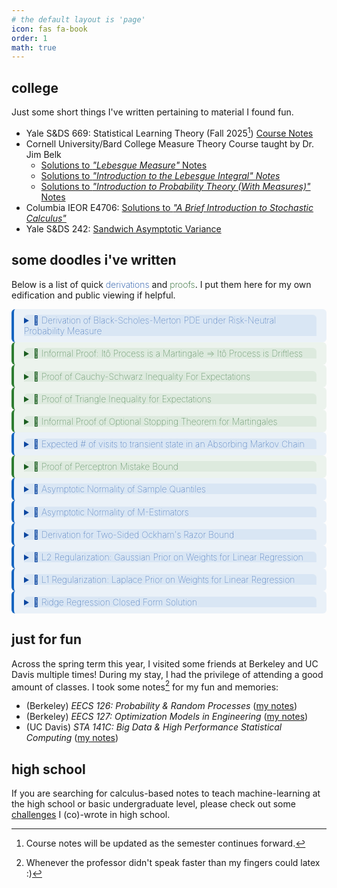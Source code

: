 ```yaml
---
# the default layout is 'page'
icon: fas fa-book
order: 1
math: true 
---
```


<style>
/* Scoped styling for derivations (blue) and proofs (green) */
.details-block { padding: 0.6rem 1rem; border-radius: 6px; }
.details-block > summary { font-weight: 100;  cursor: pointer; }
.details-block.derivation { border-left: 4px solid #1565c0; background-color: rgba(21, 101, 192, 0.08); }
.details-block.proof { border-left: 4px solid #2e7d32; background-color: rgba(46, 125, 50, 0.08); }

/* Ensure summary header uses the same background and border for visual match, without changing default padding */
.details-block.derivation > summary {
  background-color: rgba(21, 101, 192, 0.08);
  /* border-left: 4px solid #1565c0; */
  border-top-left-radius: 6px;
  border-top-right-radius: 6px;
  color: #0d47a1;
}
.details-block.proof > summary {
  background-color: rgba(46, 125, 50, 0.08);
  /* border-left: 4px solid #2e7d32; */
  border-top-left-radius: 6px;
  border-top-right-radius: 6px;
  color: #1b5e20;
}

/* Derivation boxes – closed = book, open = book-open */
.details-block.derivation > summary::before        { content: '\f02d'; } /* fa-book  */
.details-block.derivation[open] > summary::before  { content: '\f518'; } /* fa-book-open */
.details-block.derivation > summary::before        { color: #0d47a1; }   /* blue */

/* Proof boxes – closed = book, open = book-open */
.details-block.proof > summary::before        { content: '\f02d'; }
.details-block.proof[open] > summary::before  { content: '\f518'; }
.details-block.proof > summary::before        { color: #1b5e20; }   /* green */

/* Make icons/media in the summary inherit theme color */
.details-block.derivation > summary i,
.details-block.derivation > summary svg,
.details-block.derivation > summary svg path { color: #0d47a1; fill: #0d47a1; }
.details-block.proof > summary i,
.details-block.proof > summary svg,
.details-block.proof > summary svg path { color: #1b5e20; fill: #1b5e20; }

/* Remove default marker so the colored header looks clean */
.details-block > summary::-webkit-details-marker { display: none; }

.details-block.derivation > summary::after,
.details-block.derivation[open] > summary::after {
  color: #0d47a1;        /* same blue you use for the left icon/text */
}

/* Proof (green) */
.details-block.proof > summary::after,
.details-block.proof[open] > summary::after {
  color: #1b5e20;        /* same green accent */
}

</style>

## college

Just some short things I've written pertaining to material I found fun.

- Yale S&DS 669: Statistical Learning Theory (Fall 2025[^wip]) [Course Notes](/notes/s&ds-669/course_notes.pdf)
- Cornell University/Bard College Measure Theory Course taught by Dr. Jim Belk
  - [Solutions to *"Lebesgue Measure"* Notes](/notes/measuretheory/Sols_LebesgueMeasure.pdf)
  - [Solutions to *"Introduction to the Lebesgue Integral" Notes*](/notes/measuretheory/Sols_IntroductionLebesgueIntegral.pdf)
  - [Solutions to *"Introduction to Probability Theory (With Measures)"* Notes](/notes/measuretheory/Sols_Probability.pdf)
- Columbia IEOR E4706: [Solutions to *"A Brief Introduction to Stochastic Calculus"*](/notes/FoundationsFE/Sols_IntroStochCalc.pdf)
- Yale S&DS 242: [Sandwich Asymptotic Variance](/notes/s&ds-242/Sandwich_Variance.pdf)

[^wip]: Course notes will be updated as the semester continues forward.

## some doodles i've written

Below is a list of quick <span style="font-weight: 200; color: #0d47a1"> derivations </span> and <span style="font-weight: 200; color: #1b5e20"> proofs</span>. I put them here for my own edification and public viewing if helpful.

<details class="details-block derivation" markdown="1">

<summary> Derivation of Black-Scholes-Merton PDE under Risk-Neutral Probability Measure </summary>

*This Black-Scholes-Merton derivation is not the standard delta-hedging derivation. It is outlined [here](https://en.wikipedia.org/wiki/Black–Scholes_equation#Alternative_derivation) on the Wikipedia page for the Black-Scholes-Merton equation.* 

We first assume a risk-free interest rate of $$r$$ (i.e. it is guaranteed that $$\$x$$ today can be lent to receive $$\$ e^{r\tau}x$$ in $$\tau$$ days). Now suppose we have a stock $$S_t$$ along with its derivative $$V = V(S_t, t)$$. From the risk-neutral measure, we get (1) the SDE $$dS_t = r S_t dt + \sigma S_t dW_t$$ and (2) that the process $$U_t := f(S_t, t) := e^{-rt}V(S_t, t)$$ is a martingale. Applying Itô's Lemma, we get an understanding of $$dU_t$$: 

$$
dU_t = (\frac{\partial f}{\partial t} + rS_t\frac{\partial f}{\partial S_t} +\frac{\sigma^2 S_t^2}{2} \frac{\partial^2 f}{\partial S_t^2} ) dt + \sigma S_t \frac{\partial f}{\partial S_t} dW_t
$$

Note that because $$U_t$$ is a martingale under risk-neutral probability measure $$\implies U_t$$ has no drift (see informal proof below). We give all relevant partials in the drift term below: 

$$
\frac{\partial f}{\partial t} = e^{-rt}[\frac{\partial V}{\partial t}-rV(S_t, t)], \quad \frac{\partial f}{\partial S_t} = e^{-rt} \frac{\partial V}{\partial S_t}, \quad \frac{\partial^2 f}{\partial S_t^2} = e^{-rt} \frac{\partial^2 V}{\partial S_t^2}
$$

and so plugging them into the drift term and solving for zero we arrive with: 

$$
e^{-rt}[\frac{\partial V}{\partial t}-rV(S_t, t)] + rS_t e^{-rt} \frac{\partial V}{\partial S_t} + \frac{\sigma^2 S_t^2}{2}  e^{-rt} \frac{\partial^2 V}{\partial S_t^2} = 0
$$

Or after some simplification: 

$$
\boxed{\frac{\partial V}{\partial t} + rS_t \frac{\partial V}{\partial S_t} + \frac{\sigma^2 S_t^2}{2}  \cdot  \frac{\partial^2 V}{\partial S_t^2} = rV}
$$

which is the Black-Scholes-Merton PDE.

</details>

<details class="details-block proof" markdown="1">

<summary> Informal Proof: Itô Process is a Martingale ⇒ Itô Process is Driftless </summary>

Let us define our Itô process $$\{X_t\}_{t \geq 0}$$ with the standard SDE: 

$$
dX_t = a(t, X_t)dt + b(t, X_t)dW_t \iff X_t - X_k = \int_{k}^{t} a(X_s, s) \ ds + \int_{k}^{t} b(X_s, s)dW_s 
$$

where $$a(t, X_t)$$ and $$b(t, X_t)$$ are the drift and diffusion terms, and $$W_t$$ is a standard Brownian motion process. Fix $$t, s \geq 0$$. Because we are given $$X_t$$ is a martingale, we have that $$\mathbb{E}[X_{t + s} \mid \mathcal{F}_t] = X_t$$ or: 

$$
0 = \mathbb{E}[X_{t + s} - X_t \mid \mathcal{F}_t] = \mathbb{E}[\int_{t}^{t + s} a(X_s, s) \ ds \mid \mathcal{F}_t] + \mathbb{E}[\int_{t}^{t + s} b(X_s, s) dW_s \mid \mathcal{F}_t]
$$

Showing that $$\mathbb{E}[\int_{t}^{t + s} b(X_s, s) dW_s \mid \mathcal{F}_t] = 0$$ is a standard calculation of evaluating a stochastic integral as a limit of stochastic integrals of elementary processes, which are converging to $$b(X_s, s)$$. See [Example 2](https://www.columbia.edu/~mh2078/FoundationsFE/IntroStochCalc.pdf) on how this works. Furthermore, this result is unsurprising as $$\mathbb{E}[\Delta W] = 0$$ and $$\Delta W$$ is independent of $$b(X_s, s)$$ during this same time period.

So we have that $$0 = \mathbb{E}[\int_{t}^{t + s} a(X_s, s) ds \mid \mathcal{F}_t]$$. Brushing aside some technicalities, this also gives us $$0 = \int_{t}^{t + s} \mathbb{E}[a(X_s, s) \mid \mathcal{F}_t] \ ds$$. From here, we can cleverly use the first Fundamental Theorem of Calculus to get rid of the expectation: 

$$
\underset{s \to 0}{\lim} \frac{1}{s} \int_{t}^{t + s} \mathbb{E}[a(X_s, s) \ ds \mid \mathcal{F}_t] = \mathbb{E}[a(X_t, t) \mid \mathcal{F}_t] \ ds = a(X_t, t)
$$

But as we know $$\int_{t}^{t + s} \mathbb{E}[a(X_s, s) \mid \mathcal{F}_t] ds = 0$$ and so the above limit is equal to 0 $$\implies a(X_t, t) = 0$$. Furthermore $$t$$ was arbitrary and so $$\forall t, a(X_t, t) = 0 \implies X_t$$ is driftless.

Note that proving the opposite direction is simpler, at least intuitively: 

$$\mathbb{E}[X_{t + s} \mid \mathcal{F}_t] = \mathbb{E}[X_t + \int_{t}^{t + s} a(X_s, s) ds + \int_{t}^{t + s} b(X_s, s) dW_s \mid \mathcal{F}_t] = X_t + \mathbb{E}[\int_{t}^{t + s} b(X_s, s) dW_s \mid \mathcal{F}_t]= X_t$$ 

</details>

<details class="details-block proof" markdown="1">

<summary> Proof of Cauchy-Schwarz Inequality For Expectations </summary>


*Note that we alternatively could prove this inequality by showing that the $$\langle X, Y \rangle = \mathbb{E}[XY]$$ is an inner product space and then cite the C-S inequality.* 

Suppose we have random variables $$X$$ and $$Y$$ where $$\mathbb{E}[X^2]$$ and $$\mathbb{E}[Y^2]$$ are finite. Pick any $$t \in \mathbb{R}$$. It is obvious that $$\mathbb{E}[(tX + Y)^2] \geq 0$$ and so we have: 

$$
\mathbb{E}[(tX + Y)^2] = \mathbb{E}[X^2]t^2 + 2\mathbb{E}[XY]t + \mathbb{E}[Y^2] \geq 0 
$$

which is a quadratic in $$t$$. Note that because we are sure for any $$t \in \mathbb{R}, \mathbb{E}[(tX + Y)^2] \geq 0 \implies $$ the discriminant (i.e. $$b^2 - 4ac$$) of the above quadratic is $$\leq 0$$. Using this condition for our quadratic above we have:  

$$
4\mathbb{E}[XY]^2 - 4\mathbb{E}[X^2]\mathbb{E}[Y^2] \leq 0 \implies \boxed{\mathbb{E}[XY]^2 \leq \mathbb{E}[X^2]\mathbb{E}[Y^2]}
$$


</details>

<details class="details-block proof" markdown="1">

<summary> Proof of Triangle Inequality for Expectations </summary>

Suppose we have real-valued random variables $$X$$ and $$Y$$ where $$\mathbb{E}[X]$$ and $$\mathbb{E}[Y]$$ are finite (i.e. $$X$$ and $$Y$$ are integrable). Then for any values our r.v.s $$X$$ and $$Y$$ can take on we have $$\vert X + Y \vert \leq \vert X \vert + \vert Y \vert \implies \mathbb{E}[\vert X + Y \vert] \leq \mathbb{E}[\vert X \vert + \vert Y \vert ] = \mathbb{E}[\vert X \vert] + \mathbb{E}[\vert Y \vert]$$. 

This is not a terribly interesting inequality, so we'll derive another expectation inequality relating differences. First note that for any r.v. $$W$$ we have $$\vert \mathbb{E}[W] \vert \leq \mathbb{E}[\vert W \vert]$$ as: 

$$
\vert \mathbb{E}[W] \vert = \vert \int_{-\infty}^{\infty} w f_{W}(w) dw \vert \leq \int_{-\infty}^{\infty} \vert w \vert f_{W}(w) dw = \mathbb{E}[\vert W \vert]
$$

An alternative explanation is that this is an example of Jensen's inequality as the absolute value function is convex. Now defining r.v. $$W = X - Y$$, we have: 

$$ 
\vert \mathbb{E}[X] - \mathbb{E}[Y] \vert = \vert \mathbb{E}[W] \vert \leq \mathbb{E}[\vert W \vert] = \mathbb{E}[\vert X - Y \vert]
$$

or $$\vert \mathbb{E}[X] - \mathbb{E}[Y] \vert \leq \mathbb{E}[\vert X - Y \vert]$$. 

I found this particularly useful when trying to understand convergence in expectation (e.x. [this limit on page 6](https://math.mit.edu/~sheffield/2019600/martingalenotes.pdf)).

</details>

<details class="details-block proof" markdown="1">

<summary> Informal Proof of Optional Stopping Theorem for Martingales </summary>

*I apologize in advance for any minor technicalities that might occur in informally proving this important theorem with minimal-to-no measure theory.* We first present this theorem, known as Optional Stopping Theorem (OST) or alternatively Doob's Optional Sampling theorem. 

<blockquote class="prompt-info" markdown="1">
##### Optional Stopping Theorem

Suppose we have a discrete-time martingale $$M = (X_n)_{n \geq 0}$$ where $$\mathbb{E}[\vert X_n \vert] < \infty$$ and $$\mathbb{E}[X_{n + 1} \mid X_n, \dots, X_0] = X_n$$. Furthermore, suppose we have a "bounded" stopping time $$T \in \mathbb{Z}$$ (i.e. $$\exists \ N \in \mathbb{Z}$$ s.t. $$N \geq T$$ [almost surely](https://en.wikipedia.org/wiki/Almost_surely)). Then, martingale $$M$$ *stopped* at $$T$$ is a martingale and we have: 

$$\mathbb{E}[X_T] = \mathbb{E}[X_0]$$

Note that this above property is non-trivial as $$T$$ is a random variable dependent on the observed values $$X_{0}, \dots, X_T$$.

</blockquote>

We first define the stopped process. Defining $$T \wedge n = \text{min}(\{T, n\})$$, we can define the stopped process of our martingale $$(X_n)_{n \geq 0}$$ as $$Y_n = X_{T \wedge n}$$. Note that because $$N < \infty$$ and $$\vert Y_n \vert \leq \underset{0 \leq k \leq N}{\max} \vert X_k \vert \implies $$ we can be very certain $$Y_n$$ is finite. With these definitions out of the way, we'll first prove that $$(Y_n)_{n \geq 0}$$ is a martingale (w.r.t observed events $$\{X_n, \dots, X_0\} \supseteq \{Y_n, \dots, Y_0\}$$ ) or equivalently that:  

$$
\mathbb{E}[Y_{n + 1} \mid X_n, \dots, X_0] = Y_n
$$

First note that $$\mathbb{E}[Y_{n + 1} \mid X_n, \dots, X_0] = \mathbb{E}[X_{T \wedge (n + 1)} \mid X_n, \dots, X_0]$$. Note that we can break $$\mathbb{E}[X_{T \wedge (n + 1)} \mid X_n, \dots, X_0]$$ into two different cases: 

**(1) Case One.** If $$T \leq n$$.

In this case, first note that $$T \leq n \implies T < n + 1 \implies T \wedge (n + 1) = T$$ and so: 

$$
\mathbb{E}[X_{T \wedge (n + 1)} \mid X_n, \dots, X_0] = \mathbb{E}[X_{T} \mid X_n, \dots, X_0]
$$

Furthermore, $$T \leq n \implies X_{T} \in \{X_N, \dots, X_0\}$$ and so $$\mathbb{E}[X_{T} \mid X_n, \dots, X_0] = X_T$$ (for the same reason $$\mathbb{E}[X_2 \mid X_3, \dots, X_0] = X_2$$. The value is already observed.) 

**(2) Case Two.** If $$T > n$$. 

In this case, $$T \geq n + 1 \implies T \wedge (n + 1) = n+ 1$$ and so: 

$$
\mathbb{E}[X_{T \wedge (n + 1)} \mid X_n, \dots, X_0] = \mathbb{E}[X_{n + 1} \mid X_n, \dots, X_0] = X_n
$$

Putting these two cases together, we have that: 

$$
\mathbb{E}[Y_{n + 1} \mid X_n, \dots, X_0] = \mathbb{E}[X_{T \wedge (n + 1)} \mid X_n, \dots, X_0] = X_T\mathbf{1}\{T \leq n\} + X_n\mathbf{1}\{T > n\} = X_{T \wedge n} = Y_n
$$

which concludes that $$(Y_n)_{n \geq 0}$$ is a martingale. A natural implication of this is that $$\forall \ n, \mathbb{E}[Y_n] = \mathbb{E}[Y_0] = \mathbb{E}[X_0]$$. But then $$\forall \ n \geq N \geq T, \mathbb{E}[X_T] = \mathbb{E}[Y_n] = \mathbb{E}[X_0] \implies \mathbb{E}[X_T] = \mathbb{E}[X_0]$$. 

This last property has some actually neat implications. Namely, stopping at a good time (i.e. $$T$$) does not change the expected outcome from when you first started. For example, if you're doing a symmetric random walk with $$\$1$$ in both directions, your expected outcome when stopping after hitting $$\$5$$ is still the same as when you started -- zero dollars. More profoundly, timing the martingale often has no (expected) benefit.

</details>

<details class="details-block derivation" markdown="1">

<summary> Expected # of visits to transient state in an Absorbing Markov Chain </summary>

Suppose we have an absorbing Markov Chain with $$t$$ transient states and $$r$$ absorbing states. Then we can order its states so its transition matrix $$P$$ can be given as a block matrix: 

$$
P = \begin{bmatrix} Q & R \\ \mathbf{0} & I_r \end{bmatrix}
$$

Note that we can call $$Q$$ the *transient-transient* matrix as it gives the probability of going from one transient state to another. We'll use $$Q$$ to understand the number of visits to a given transient state. Let's first define the problem a bit more clearly: given absorbing Markov Chain $$M = \{X_n\}_{n \geq 0}$$ with initial transient state $$X_0 = i$$, we are interested in the expectation of the number of visits $$V_{ij} = \sum_{k = 0}^{\infty} \mathbf{1}\{X_n = j\}$$ to transient state $$j$$. We now take the expectation of $$V_{ij}$$ under the assumption that $$X_0 = i$$ (denoted by $$\mathbb{E}_i$$): 

$$
\mathbb{E}_i[V_{ij}] = \sum_{k = 0}^{\infty} \mathbb{E}_i[\mathbf{1}\{X_k = j\}] = \sum_{k = 0}^{\infty} \mathbb{P}_i[X_k = j]
$$

*A few technicalities: Moving $$\mathbb{E}_i[\cdot]$$ into the infinite summation is allowed because $$V_{ij} \geq 0$$ (i.e. [Tonelli's theorem, way above my paygrade](https://faculty.fiu.edu/~meziani/Lecture18.pdf)). Furthermore, $$M$$ is absorbing $$\implies V_{ij} < \infty \implies \mathbb{E}_i[V_{ij}] < \infty$$.* 

The $$\mathbb{P}_i[X_k = j]$$ quantity is essentially the probability that $$\mathbb{P}[X_k = j \mid X_0 = i]$$. Through a simple matrix multiplication argument it should be clear that $$(Q^k)_{ij} = \mathbb{P}[X_k = j \mid X_0 = i] \implies$$ the expected number of visits to transient state $$j$$ starting from transient state $$i$$ is given by $$\mathbb{E}_i[V_{ij}] = \sum_{k = 0}^{\infty} (Q^k)_{ij}$$. 

This is not a terribly useful result due to the infinite summation. Luckily $$\sum_{k = 0}^{\infty} Q^k$$ is a [Neumann series](https://en.wikipedia.org/wiki/Neumann_series) as: 

- (1) We formally can consider $$Q$$ as an operator $$Q: \mathbb{R}^t \to \mathbb{R}^t$$ by $$v \mapsto Qv$$ 
- (2) $$Q$$ (as an operator) is linear, meaning $$Q(cv + w) = cQ(v) + Q(w)$$
- (3) $$Q$$ (as an operator) operates on a [normed vector space](https://en.wikipedia.org/wiki/Normed_vector_space) $$\mathbb{R}^t$$ (this vector space is normed as $$t < \infty$$)
- (4) $$Q$$ (as an operator) [is bounded as it is defined on a finite dimensional normed space](https://math.stackexchange.com/questions/2983050/every-linear-operator-tx-to-y-on-a-finite-dimensional-normed-space-is-bounde) $$\ \mathbb{R}^t$$ 

So by the Neumann series theorem, we have:  

$$
\sum_{k = 0}^{\infty} Q^k = (I_t - Q)^{-1}
$$

where $$(I_t - Q)^{-1}$$ when considered as a matrix and not an operator is canonically called the *fundamental matrix*. So to summarize, the $$(i, j)$$th entry of this matrix $$(I_t - Q)^{-1}$$ will give you the expected number of visits to transient state $$j$$ starting from transient state $$i$$ in our absorbing markov chain $$M$$.

</details>

<details class="details-block proof" markdown="1">


<summary> Proof of Perceptron Mistake Bound </summary>

<em>I am hardly the first to present this slightly unknown result, but I found it very elegant and interesting so I wanted to share it here. Specifically, its amazing how it is a bound on model performance that does NOT rely on the number of samples provided, albeit only for training and under some relatively strong assumptions. </em>

<blockquote class="prompt-info" markdown="1">
##### Perceptron Mistake Bound

Suppose that we have a binary classification dataset $$\mathcal{D} = (x_1, y_1), \dots, (x_N, y_N)$$ where two conditions are satisfied: **(1)** $$ \forall \ 1 \leq i \leq N, \Vert x_i \Vert_2 \leq R $$
and **(2)** $$\exists \ w^{\star}$$ s.t. $$\Vert w^{\star} \Vert_2 = 1$$ and $$\forall \ 1 \leq i \leq N, y_i(w^{\star} \cdot x_i) \geq \gamma$$.

Then using the standard <a href="https://cs.nyu.edu/~mohri/pub/pmb.pdf"> (online) perceptron learning algorithm </a> (see Figure 1), the total number of mistakes made during training $$\leq \frac{R^2}{\gamma^2}$$. Note that this is *online* as this bound is referring to the number of mistakes made while training on each new example $$(x_i, y_i)$$ as they come in. 
</blockquote>

<em> Proof</em>. This proof works by cleverly bounding $$\Vert w^{k + 1} \Vert$$, where $$k$$ refers to the number of updates (i.e. mistakes) incurred hitherto by training on this dataset. Essentially $$w^{k}$$ gives the current weight after training on $$\mathcal{D}$$ and incurring $$k$$ mistakes; $$w^{k + 1}$$ would give the weight after encountering a *new* sample, making a mistake with $$w^{k}$$, and updating $$w^{k}$$. 

We first start with the lower bound. Note that here $$(x_i, y_i)$$ below refer to the specific sample on which weight $$w^k$$ was updated (not necessarily $$i = k$$!) -- the specific value of $$(x_i, y_i)$$ nor the index $$i$$ is not important.

$$
w^{k + 1} \cdot w^{\star} = (w^{k} + y_ix_i) w^{\star} = w^{k} \cdot w^{\star} + y_i(w^{\star} \cdot x_i) \geq w_k \cdot w^{*} + \gamma
$$

In the perceptron learning algorithm, we initialize $$w_0 = \vec{0}$$. Thus by induction  we have that $$w^{k + 1} \cdot w^{\star} \geq w_k \cdot w^{*} + \gamma \implies w^{k + 1} \cdot w^{\star} \geq k \gamma$$. And now applying Cauchy-Schwarz Inequality, we have: 

$$
\Vert w^{k + 1} \Vert \times \Vert w^{\star} \Vert = \Vert w^{k + 1} \Vert \geq w^{k + 1} \cdot w^{\star} \geq k \gamma \implies \Vert w^{k + 1} \Vert \geq k\gamma
$$

We now proceed with an upper bound for $$\Vert w^{k + 1} \Vert$$, starting with the perceptron update again. Note again that index $$i$$ below is for a completely new sample on which the $$(k + 1)$$th mistake was made:

$$
\Vert w^{k + 1} \Vert^2 = \Vert w^{k} + y_ix_i \Vert^2 = \Vert w^k \Vert^2 + (y_i)^2 \Vert x_i\Vert^2 + 2y_i(w^k \cdot x_i)
$$

Because $$w_k$$ made a mistake on $$(x_i, y_i) \implies y_i(w^k \cdot x_i) < 0 \implies \Vert w^{k + 1} \Vert^2 \leq \Vert w^k \Vert^2 + (y_i)^2 \Vert x_i \Vert^2$$. But $$(y_i)^2 = 1$$ and $$\Vert x_i \Vert \leq R$$ and so we have: 

$$
\Vert w^{k + 1} \Vert^2 \leq \Vert w^k \Vert^2 + R^2 \implies \Vert w^{k + 1}\Vert^2 \leq kR^2 \implies \Vert w^{k + 1} \Vert \leq R\sqrt{k}
$$

through another induction argument. Putting these two bounds together we have: 

$$
k\gamma \leq \Vert w^{k + 1} \Vert \leq R\sqrt{k} \implies \sqrt{k} \leq \frac{R}{\gamma} \implies \boxed{k \leq \frac{R^2}{\gamma^2}}
$$

In other words, the number of mistakes made on $$\mathcal{D}$$ while training with the online perceptron learning algorithm is $$\leq \frac{R^2}{\gamma^2}$$. Proof here is taken from <a href="https://www.cs.cmu.edu/~mgormley/courses/606-607-f18/slides607/lecture4-pmb.pdf"> CMU's 10-607 slides</a> with slightly more commentary.

</details>

<details class="details-block derivation" markdown="1">


<summary> Asymptotic Normality of Sample Quantiles  </summary>

*This derivation does not use Brownian motions.* Suppose we have a fixed percentile $$p$$ and a r.v. $$X$$ with true CDF $$F$$. Then we can define the true $$p$$-th quantile as $$q_p$$ where $$F(q_p) = p$$. Given samples $$X_1, \dots, X_n$$, we can define the sample $$p$$-th quantile as $$\hat{q}_p$$ where empirical CDF $$F_{n}(\hat{q}_p) = \frac{1}{n} \sum_{i = 1}^n \mathbf{1} \{ X_i \leq \hat{q}_p \} = p$$. We aim to understand the asymptotic distribution of $$\sqrt{n}(\hat{q}_p - q_p)$$. Note however that $$F_n(q_p)$$ does not necessarily equal $$p = F_n(\hat{q}_p)$$, although they should be close. Intuitively then, we first begin with a Taylor Series expansion of $$F_n(\hat{q}_p)$$ around $$q_p$$: 

$$
p = F_n(\hat{q}_p) \approx F_n(q_p) + F'_n(q_p)[\hat{q}_p - q_p] = F_n(q_p) + f(q_p)[\hat{q}_p - q_p]
$$

$$
\implies p \approx F_n(q_p) + f(q_p)[\hat{q}_p - q_p] \implies \sqrt{n}[\hat{q}_p - q_p] \approx \frac{\sqrt{n}[p - F_n(q_p)]}{f(q_p)}
$$

We'll be interested in having some convergence in distribution argument for the numerator. To do we use, we use Donsker's Theorem, presented below without proof: 

<blockquote class="prompt-info" markdown="1">
##### Donsker's Theorem

Suppose we have IID samples $$X_1, \dots, X_n$$ with a corresponding empirical CDF $$F_n$$. Then for a fixed $$x$$ we have that: 

$$
\sqrt{n}[F_n(x) - F(x)] \overset{d}{\to} \mathcal{N}(0, F(x)[1 - F(x)])
$$

</blockquote>

Applying Donsker's Theorem above with $$x = q_p$$, we arrive at the following: 

$$
\sqrt{n}[F_n(q_p) - p] \overset{d}{\to} \mathcal{N}(0, p(1 - p))
$$

and so with Slutsky's Lemma we have: 

$$
\sqrt{n}[\hat{q}_p - q_p] \approx \frac{\sqrt{n}[p - F_n(q_p)]}{f(q_p)} \overset{d}{\to} \boxed{\mathcal{N}(0, \frac{p(1 - p)}{f(q_p)^2})}
$$

</details>

<details class="details-block derivation" markdown="1">

<summary> Asymptotic Normality of M-Estimators </summary>

Suppose we have i.i.d samples $$X_1, \dots, X_n$$ and our goal is to estimate $$\theta$$. Brushing aside technicalities, let us define a differentiable function $$\rho: \mathcal{X} \times \Theta \to \mathbb{R}$$ where $$\psi(x, \theta) = \frac{\partial \rho(x, \theta)}{\partial \theta}$$. Then estimator $$\hat{\theta} = \underset{\theta}{\text{argmax}} \  \sum_{i = 1}^n \rho(X_i, \theta)$$ is an $$M$$-estimator. The true parameter value $$\hat{\theta}_0$$ we wish to estimate can be given as $$\theta_0 = \underset{\theta}{\text{argmax}} \ \mathbb{E}[\rho(X, \theta)]$$. Note that these expectations are over our samples, and we <em> do not </em> assume any knowledge of the distribution of $$X$$. By definition of the $$M$$-estimator, we have $$\sum_{i} \psi(X_i, \hat{\theta}) = 0$$ and so using a Taylor Series expansion:  

$$
\small
0 = \sum_{i} \psi(X_i, \hat{\theta}) \approx \sum_{i} \psi(X_i, \theta_0) + \sum_{i} \psi'(X_i, \theta_0)  \implies \sqrt{n}[\hat{\theta} - \theta_0] \approx \frac{\sqrt{n}  \sum_{i} \psi(X_i, \theta_0)}{ - \sum_{i} \psi'(X_i, \theta_0)} = \frac{ \sum_{i} \psi(X_i, \theta_0) / \sqrt{n}}{ - \sum_{i} \psi'(X_i, \theta_0) / n}
$$

This is nearly identical logic to <a href="/notes/s&ds-242/Sandwich_Variance.pdf"> this derivation</a> of the Sandwich Asymptotic Variance for MLEs in model misspecification scenarios. This is indeed because the MLE is a case of the general $$M$$-estimator. Using that derivation, we arrive at: 

$$
    \sqrt{n}[\hat{\theta} - \theta_0] \overset{d}{\to} \mathcal{N}(0, V^{-1}WV^{-1}) 
$$

where $$V = \mathbb{E}[\psi'(X, \theta_0)]$$ and $$W = \mathbb{E}[\psi(X, \theta_0)^2]$$.

</details>

<details class="details-block derivation" markdown="1">


<summary> Derivation for Two-Sided Ockham's Razor Bound </summary>

<em> Notation follows from these <a href="https://users.cs.duke.edu/~cynthia/CourseNotes/StatisticalLearningTheoryNotes.pdf">lecture notes</a>.</em> <br/>

Let us define our finite (binary) function class as $$\mathcal{F} = \{f_1, \dots, f_M \}$$ where each function in $$\mathcal{F}$$ predicts either $$-1$$ or $$1$$. Notation $$\mathbf{Z} \sim D^n$$ indicates that a probability is taken over the randomness of data draws $$Z_1, \dots, Z_n \sim D$$ where each $$Z_i = (X_i, Y_i)$$. Then $$\forall \epsilon > 0$$ we have: 

$$
\mathbb{P}_{\mathbf{Z} \sim D^n}[\exists \ f  \in \mathcal{F} : | R^{\text{true}}(f) - R^{\text{emp}}(f)| > \epsilon] \leq \sum_{j = 1}^M \mathbb{P}_{\mathbf{Z} \sim D^n}[| R^{\text{true}}(f_j) - R^{\text{emp}}(f_j)| > \epsilon]
$$

Applying the two-sided Hoeffding's Inequality, we know that $$\mathbb{P}_{\mathbf{Z} \sim D^n}[\mid R^{\text{true}}(f_j) - R^{\text{emp}}(f_j) \mid > \epsilon] \leq 2\exp(-2n\epsilon^2)$$ and so: 

$$
\mathbb{P}_{\mathbf{Z} \sim D^n}[\exists \ f  \in \mathcal{F} : | R^{\text{true}}(f) - R^{\text{emp}}(f)| > \epsilon] \leq 2M\exp(-2n\epsilon^2)
$$

To express this more nicely, let us define $$\delta = 2M \exp(-2n\epsilon^2)$$ so we can express $$\epsilon = \sqrt{\frac{\log M + \log \frac{2}{\delta}}{2n}}$$.

$$
\mathbb{P}_{\mathbf{Z} \sim D^n}[\exists \ f  \in \mathcal{F} : | R^{\text{true}}(f) - R^{\text{emp}}(f)| > \sqrt{\frac{\log M + \log \frac{2}{\delta}}{2n}}] \leq \delta
$$

$$
\implies \mathbb{P}_{\mathbf{Z} \sim D^n}[\forall \ f  \in \mathcal{F} : | R^{\text{true}}(f) - R^{\text{emp}}(f)| \leq \sqrt{\frac{\log M + \log \frac{2}{\delta}}{2n}}] \geq 1 - \delta
$$

which is exactly the two-sided Ockham's Razor Bound.

</details>

<details class="details-block derivation" markdown="1">


<summary> L2 Regularization: Gaussian Prior on Weights for Linear Regression </summary>

We first assume that $$y = \mathbf{x}^T \mathbf{w} + \epsilon$$ where $$\epsilon \sim \mathcal{N}(0, \sigma^2)$$. Second, we assume that weights $$ \mathbf{w} \sim \mathcal{N}(\mathbf{0}, \tau^2 \mathbf{I}) $$. Using our posterior distribution $$ \mathbf{w} \mid \mathbf{y}, \mathbf{X}$$, we can get an understanding of $$\mathbf{w}_{\text{MAP}}$$: 

$$ \ 
f(\mathbf{w} \mid \mathbf{y}, \mathbf{X}) \propto f(\mathbf{y} \mid \mathbf{w}, \mathbf{X}) f(\mathbf{w}) \implies \mathbf{w}_{\text{MAP}} = \underset{\mathbf{w}}{\text{argmax}} \ [f(\mathbf{y} \mid \mathbf{w}, \mathbf{X}) f(\mathbf{w})]
$$

$$
\implies \mathbf{w}_{\text{MAP}} = \underset{\mathbf{w}}{\text{argmax}} \ [\log f(\mathbf{y} \mid \mathbf{w}, \mathbf{X}) + \log f(\mathbf{w})] 
$$

Given that $$ y_i \mid \mathbf{w}, \mathbf{x_i} \sim \mathcal{N}(\mathbf{x_i}^T \mathbf{w}, \sigma^2)$$, we can give a nice understanding of $$ \log f(\mathbf{y} \mid \mathbf{w}, \mathbf{X}) $$: 

$$
\log f(\mathbf{y} \mid \mathbf{w}, \mathbf{X}) = \sum_{i = 1}^n \log f(y_i \mid \mathbf{w}, \mathbf{x_i}) = \sum_{i = 1}^n - \log(\sqrt{2\pi \sigma^2}) - \frac{1}{2\sigma^2} (\mathbf{y_i} - \mathbf{x_i}^T \mathbf{w})^2 = -\frac{1}{2\sigma^2}\sum_{i = 1}^n (\mathbf{y_i} - \mathbf{x_i}^T \mathbf{w})^2 + \text{const}
$$

where the constant is w.r.t to $$\mathbf{w}$$. For the log-density of our prior $$\log f(\mathbf{w})$$ we have: 

$$
\log f(\mathbf{w}) = \log[\exp(-\frac{1}{2} (\mathbf{w} - 0)^T (\tau^2 \mathbf{I})^{-1} (\mathbf{w} - 0) )] + \text{const} = -\frac{1}{2 \tau^2} \mathbf{w}^T \mathbf{w}
$$

where $$\mathbf{w}^T \mathbf{w}$$ is just the square of the L2 norm. Putting this together we have: 

$$
\mathbf{w}_{\text{MAP}} = \underset{\mathbf{w}}{\text{argmax}} \ [-\frac{1}{2\sigma^2}\sum_{i = 1}^n (\mathbf{y_i} - \mathbf{x_i}^T \mathbf{w})^2   -\frac{1}{2 \tau^2} \mathbf{w}^T \mathbf{w}] = \underset{\mathbf{w}}{\text{argmin}} \ [\sum_{i = 1}^n (\mathbf{y_i} - \mathbf{x_i}^T \mathbf{w})^2   + \frac{\sigma^2}{\tau^2} \mathbf{w}^T \mathbf{w}]
$$

Thus, we can conclude that MAP for weights under a Gaussian prior follows the objective as L2/Ridge Regression (albeit with a tuned $$ \lambda $$ resembling the $$\frac{\sigma^2}{\tau^2}$$) terms.

</details>

<details class="details-block derivation" markdown="1">

<summary> L1 Regularization: Laplace Prior on Weights for Linear Regression </summary>

For our weights $$\mathbf{w} \in \mathbb{R}^d$$, we assume each individual weight component is independent with prior $$w_i \sim \text{Laplace}(0, b)$$. So we get the following log-density for our weights: 

$$
\log f(\mathbf{w}) = \sum_{i = 1}^d f(w_i) = \sum_{i = 1}^d \frac{-|w_i - 0 |}{b} + \text{const.} = -\frac{1}{b} \sum_{i = 1}^d |w_i| + \text{const.}
$$

and so using identical work from the previous L2 derivation we get: 


$$
\mathbf{w}_{\text{MAP}} = \underset{\mathbf{w}}{\text{argmax}} \ [-\frac{1}{2\sigma^2}\sum_{i = 1}^n (\mathbf{y_i} - \mathbf{x_i}^T \mathbf{w})^2  + \log f(\mathbf{w})] = \underset{\mathbf{w}}{\text{argmin}} \ [\sum_{i = 1}^n (\mathbf{y_i} - \mathbf{x_i}^T \mathbf{w})^2   + \frac{2\sigma^2}{b} \sum_{i = 1}^d |w_i|]
$$

Thus, we arrive at a similar conclusion that MAP for weights under a Laplace prior follows the same objective as L1 Regularization (where hyperparameter $$\lambda$$ is tuned to resemble the $$\frac{2\sigma^2}{b}$$ term.)
</details> 

<details class="details-block derivation" markdown="1">

<summary> Ridge Regression Closed Form Solution </summary>

While the closed-form Normal Equation solution & <a href="https://eli.thegreenplace.net/2014/derivation-of-the-normal-equation-for-linear-regression/"> derivation</a> is well-known, the closed-form solution for ridge regression is less so. Taken straight from the <a href="https://en.wikipedia.org/wiki/Ridge_regression"> Wikipedia page</a>, we provide our cost function below for data $$\mathbf{X} \in \mathbb{R}^{n \times p}$$, weights $$\mathbf{\beta} \in \mathbb{R}^p$$, and labels $$\mathbf{y} \in \mathbb{R}^n$$:

$$
J(\mathbf{\beta}) = (\mathbf{y} - \mathbf{X\beta})^T (\mathbf{y} - \mathbf{X\beta}) + \lambda(\mathbf{\beta}^T\mathbf{\beta} - c) = (\mathbf{y}^T - \mathbf{\beta}^T\mathbf{X}^T)(\mathbf{y - X\beta}) + \lambda(\mathbf{\beta}^T\mathbf{\beta} - c)
$$

$$
= \mathbf{y}^T\mathbf{y} - \mathbf{y}^T\mathbf{X\beta} - \beta^T\mathbf{X}^T\mathbf{y} + \mathbf{\beta}^T\mathbf{X}^T\mathbf{X\beta} + \lambda(\mathbf{\beta}^T\mathbf{\beta} - c)
$$

Note that $$\mathbf{y}^T\mathbf{X\beta}$$ and $$\beta^T\mathbf{X}^T\mathbf{y}$$ are both scalars and are transposes of each other. Thus, they are equal and so we can write: 

$$
J(\mathbf{\beta}) = \mathbf{y}^T\mathbf{y} - 2\beta^T\mathbf{X}^T\mathbf{y} + \mathbf{\beta}^T\mathbf{X}^T\mathbf{X\beta} + \lambda(\mathbf{\beta}^T\mathbf{\beta} - c) 
$$

We can think of this as essentially a Lagrange multiplier optimization problem, where our constraint is that $$\mathbf{\beta}^T\mathbf{\beta} - c = 0$$ for some $$c \in \mathbb{R}$$. We'll see that this choice of $$c$$ does not matter too much; it only matters that the constraint is there. We proceed: 

$$
0 = \frac{\partial J(\mathbf{\beta})}{\partial \mathbf{\beta}} = -2\mathbf{X}^T\mathbf{y} + 2\mathbf{X}^T\mathbf{X\beta} + \lambda(2\mathbf{\beta}) \implies \mathbf{X}^T\mathbf{y} = (\mathbf{X}^T\mathbf{X + \lambda I})\mathbf{\beta} 
$$

and so we get the final closed-form solution: 

$$
\mathbf{\beta} = (\mathbf{X}^T\mathbf{X + \lambda I})^{-1} \mathbf{X}^T\mathbf{y}
$$

</details> 

## just for fun

Across the spring term this year, I visited some friends at Berkeley and UC Davis multiple times! During my stay, I had the privilege of attending a good amount of classes. I took some notes[^note] for my fun and memories: 

[^note]: Whenever the professor didn't speak faster than my fingers could latex :)

- (Berkeley) _EECS 126: Probability & Random Processes_ ([my notes](/notes/berk/eecs126-reversiblemc-poissonprocess.pdf))
- (Berkeley) _EECS 127: Optimization Models in Engineering_ ([my notes](/notes/berk/eecs127-lineconvexity-convexduality-farkaslemma.pdf))
- (UC Davis)   *STA 141C: Big Data & High Performance Statistical Computing* ([my notes](/notes/davis/kmeans-hierarchical-clustering.pdf))

## high school

If you are searching for calculus-based notes to teach machine-learning at the high school or basic undergraduate level, please check out some [challenges](https://old-anish.lakkapragada.com/notes/) I (co)-wrote in high school.
